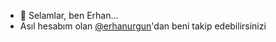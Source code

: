 - 👋 Selamlar, ben Erhan...
- Asıl hesabım olan [@erhanurgun](https://github.com/erhanurgun)'dan beni takip edebilirsinizi
